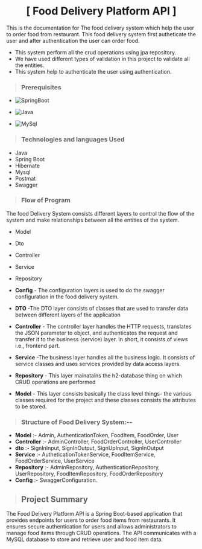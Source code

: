 
<h1 align="center"> 
[  Food Delivery Platform API  ]</h1>

This is the documentation for The food delivery system which help the user to order food from restaurant.
This food delivery system first autheticate the user and after authentication the user can order food.


* This system perform all the crud operations using jpa repository.
* We have used different types of validation in this project to validate all the entities.
* This system help to authenticate the user using authentication.
>### Prerequisites

 * ![SpringBoot](https://img.shields.io/badge/Framework-SpringBoot-purple)

* ![Java](https://img.shields.io/badge/Language-Java%208%20or%20higher-orange)
* ![MySql](https://img.shields.io/badge/DBMS-MYSQL%205.7%20or%20Higher-blue)
>### Technologies and languages Used
* Java
* Spring Boot
* Hibernate
* Mysql
* Postmat
* Swagger



>### Flow of Program
 The food Delivery System consists different layers to control the flow of the system and make relationships between all the entities of the system.
 * Model
 * Dto
 * Controller
 * Service
 * Repository

* **Config** - The configuration layers is used to do the swagger configuration in the food delivery system.
* **DTO** -The DTO layer consists of classes that are used to transfer data between different layers of the application
* **Controller** - The controller layer handles the HTTP requests, translates the JSON parameter to object, and authenticates the request and transfer it to the business (service) layer. In short, it consists of views i.e., frontend part.
* **Service** -The business layer handles all the business logic. It consists of service classes and uses services provided by data access layers.
* **Repository** - This layer mainatains the h2-database thing on which CRUD operations are performed
* **Model** - This layer consists basically the class level things- the various classes required for the project and these classes consists the attributes to be stored.

>### Structure of Food Delivery System:--
* **Model** :- Admin, AuthenticationToken, FoodItem, FoodOrder, User
* **Controller** :- AdminController, FoodOrderController, UserController
* **dto** :- SignInInput, SignInOutput, SignUpInput, SignInOutput
* **Service** :- AutheticationTokenService, FoodItemService, FoodOrderService, UserService
* **Repository** :- AdminRepository, AuthenticationRepository, UserRepository, FoodItemRepository, FoodOrderRepository
* **Config** :- SwaggerConfiguration.



>## Project Summary
The Food Delivery Platform API is a Spring Boot-based application that provides endpoints for users to order food items from restaurants. It ensures secure authentication for users and allows administrators to manage food items through CRUD operations. The API communicates with a MySQL database to store and retrieve user and food item data.
